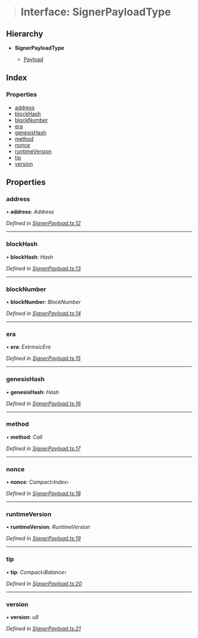 > # Interface: SignerPayloadType

## Hierarchy

* **SignerPayloadType**

  * [Payload](../classes/_signerpayload_.payload.md)

## Index

### Properties

* [address](_signerpayload_.signerpayloadtype.md#address)
* [blockHash](_signerpayload_.signerpayloadtype.md#blockhash)
* [blockNumber](_signerpayload_.signerpayloadtype.md#blocknumber)
* [era](_signerpayload_.signerpayloadtype.md#era)
* [genesisHash](_signerpayload_.signerpayloadtype.md#genesishash)
* [method](_signerpayload_.signerpayloadtype.md#method)
* [nonce](_signerpayload_.signerpayloadtype.md#nonce)
* [runtimeVersion](_signerpayload_.signerpayloadtype.md#runtimeversion)
* [tip](_signerpayload_.signerpayloadtype.md#tip)
* [version](_signerpayload_.signerpayloadtype.md#version)

## Properties

###  address

• **address**: *Address*

*Defined in [SignerPayload.ts:12](https://github.com/polkadot-js/api/blob/a47b2ec/packages/api/src/SignerPayload.ts#L12)*

___

###  blockHash

• **blockHash**: *Hash*

*Defined in [SignerPayload.ts:13](https://github.com/polkadot-js/api/blob/a47b2ec/packages/api/src/SignerPayload.ts#L13)*

___

###  blockNumber

• **blockNumber**: *BlockNumber*

*Defined in [SignerPayload.ts:14](https://github.com/polkadot-js/api/blob/a47b2ec/packages/api/src/SignerPayload.ts#L14)*

___

###  era

• **era**: *ExtrinsicEra*

*Defined in [SignerPayload.ts:15](https://github.com/polkadot-js/api/blob/a47b2ec/packages/api/src/SignerPayload.ts#L15)*

___

###  genesisHash

• **genesisHash**: *Hash*

*Defined in [SignerPayload.ts:16](https://github.com/polkadot-js/api/blob/a47b2ec/packages/api/src/SignerPayload.ts#L16)*

___

###  method

• **method**: *Call*

*Defined in [SignerPayload.ts:17](https://github.com/polkadot-js/api/blob/a47b2ec/packages/api/src/SignerPayload.ts#L17)*

___

###  nonce

• **nonce**: *Compact‹Index›*

*Defined in [SignerPayload.ts:18](https://github.com/polkadot-js/api/blob/a47b2ec/packages/api/src/SignerPayload.ts#L18)*

___

###  runtimeVersion

• **runtimeVersion**: *RuntimeVersion*

*Defined in [SignerPayload.ts:19](https://github.com/polkadot-js/api/blob/a47b2ec/packages/api/src/SignerPayload.ts#L19)*

___

###  tip

• **tip**: *Compact‹Balance›*

*Defined in [SignerPayload.ts:20](https://github.com/polkadot-js/api/blob/a47b2ec/packages/api/src/SignerPayload.ts#L20)*

___

###  version

• **version**: *u8*

*Defined in [SignerPayload.ts:21](https://github.com/polkadot-js/api/blob/a47b2ec/packages/api/src/SignerPayload.ts#L21)*